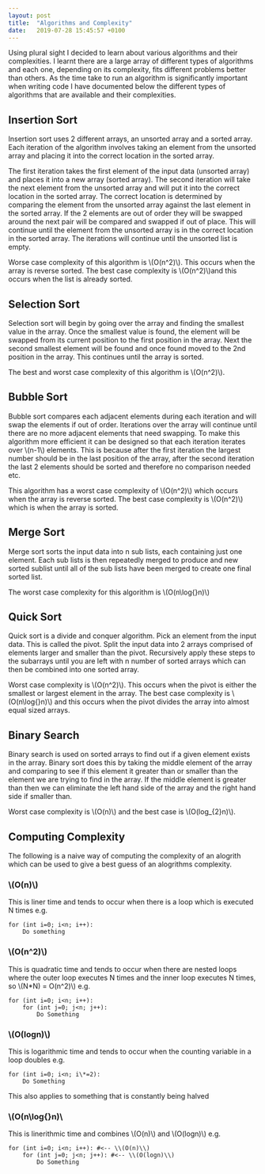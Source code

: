 ```yaml
---
layout: post
title:  "Algorithms and Complexity"
date:   2019-07-28 15:45:57 +0100
---
```


Using plural sight I decided to learn about various algorithms and their complexities. I learnt there are a large array of different types of algorithms and each one, depending on its complexity, fits different problems better than others. As the time take to run an algorithm is significantly important when writing code I have documented below the different types of algorithms that are available and their complexities.

## Insertion Sort

Insertion sort uses 2 different arrays, an unsorted array and a sorted array. Each iteration of the algorithm involves taking an element from the unsorted array and placing it into the correct location in the sorted array.

The first iteration takes the first element of the input data (unsorted array) and places it into a new array (sorted array). The second iteration will take the next element from the unsorted array and will put it into the correct location in the sorted array. The correct location is determined by comparing the element from the unsorted array against the last element in the sorted array. If the 2 elements are out of order they will be swapped around the next pair will be compared and swapped if out of place. This will continue until the element from the unsorted array is in the correct location in the sorted array. The iterations will continue until the unsorted list is empty.

Worse case complexity of this algorithm is \\(O(n^2)\\). This occurs when the array is reverse sorted. The best case complexity is \\(O(n^2)\\)and this occurs when the list is already sorted.

## Selection Sort

Selection sort will begin by going over the array and finding the smallest value in the array. Once the smallest value is found, the element will be swapped from its current position to the first position in the array. Next the second smallest element will be found and once found moved to the 2nd position in the array. This continues until the array is sorted.

The best and worst case complexity of this algorithm is \\(O(n^2)\\).

## Bubble Sort

Bubble sort compares each adjacent elements during each iteration and will swap the elements if out of order. Iterations over the array will continue until there are no more adjacent elements that need swapping. To make this algorithm more efficient it can be designed so that each iteration iterates over \\(n-1\\) elements. This is because after the first iteration the largest number should be in the last position of the array, after the second iteration the last 2 elements should be sorted and therefore no comparison needed etc.

This algorithm has a worst case complexity of \\(O(n^2)\\) which occurs when the array is reverse sorted. The best case complexity is \\(O(n^2)\\) which is when the array is sorted.


## Merge Sort

Merge sort sorts the input data into n sub lists, each containing just one element. Each sub lists is then repeatedly merged to produce and new sorted sublist until all of the sub lists have been merged to create one final sorted list.

The worst case complexity for this algorithm is \\(O(n\log{}n)\\)

## Quick Sort

Quick sort is a divide and conquer algorithm. Pick an element from the input data. This is called the pivot. Split the input data into 2 arrays comprised of elements larger and smaller than the pivot. Recursively apply these steps to the subarrays until you are left with n number of sorted arrays which can then be combined into one sorted array.

Worst case complexity is \\(O(n^2)\\). This occurs when the pivot is either the smallest or largest element in the array. The best case complexity is \\(O(n\log{}n)\\) and this occurs when the pivot divides the array into almost equal sized arrays.

## Binary Search

Binary search is used on sorted arrays to find out if a given element exists in the array. Binary sort does this by taking the middle element of the array and comparing to see if this element it greater than or smaller than the element we are trying to find in the array. If the middle element is greater than then we can eliminate the left hand side of the array and the right hand side if smaller than.

Worst case complexity is \\(O(n)\\) and the best case is \\(O(log_{2}n)\\).

## Computing Complexity

The following is a naive way of computing the complexity of an alogrith which can be used to give a best guess of an alogrithms complexity.

### \\(O(n)\\)

This is liner time and tends to occur when there is a loop which is executed N times e.g.

```
for (int i=0; i<n; i++):
	Do something
```

### \\(O(n^2)\\)

This is quadratic time and tends to occur when there are nested loops where the outer loop executes N times and the inner loop executes N times, so \\(N\*N) = O(n^2)\\) e.g.

```
for (int i=0; i<n; i++):
	for (int j=0; j<n; j++):
		Do Something
```

### \\(O(logn)\\)

This is logarithmic time and tends to occur when the counting variable in a loop doubles e.g.

```
for (int i=0; i<n; i\*=2):
	Do Something
```

This also applies to something that is constantly being halved

### \\(O(n\log{}n)\\

This is linerithmic time and combines \\(O(n)\\) and \\(O(logn)\\) e.g.

```
for (int i=0; i<n; i++): #<-- \\(O(n)\\)
	for (int j=0; j<n; j++): #<-- \\(O(logn)\\)
		Do Something
```
<script src='https://cdnjs.cloudflare.com/ajax/libs/mathjax/2.7.5/latest.js?config=TeX-MML-AM_CHTML' async></script>